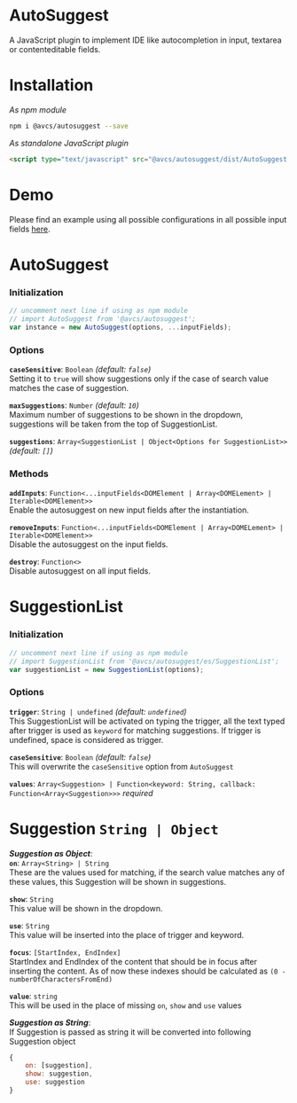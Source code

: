 # AutoSuggest
A JavaScript plugin to implement IDE like autocompletion in input, textarea or contenteditable fields.

# Installation
*As npm module*
```bash
npm i @avcs/autosuggest --save
```

*As standalone JavaScript plugin*
```html
<script type="text/javascript" src="@avcs/autosuggest/dist/AutoSuggest.js"></script>
```

# Demo
Please find an example using all possible configurations in all possible input fields [here](https://avcs.pro/autosuggest).

# AutoSuggest
### Initialization
```javascript
// uncomment next line if using as npm module
// import AutoSuggest from '@avcs/autosuggest';
var instance = new AutoSuggest(options, ...inputFields);
```

### Options
**`caseSensitive`**: `Boolean` *(default: `false`)*  
Setting it to `true` will show suggestions only if the case of search value matches the case of suggestion.

**`maxSuggestions`**: `Number` *(default: `10`)*  
Maximum number of suggestions to be shown in the dropdown, suggestions will be taken from the top of SuggestionList.

**`suggestions`**: `Array<SuggestionList | Object<Options for SuggestionList>>` *(default: `[]`)*

### Methods
**`addInputs`**: `Function<...inputFields<DOMElement | Array<DOMELement> | Iterable<DOMElement>>`  
Enable the autosuggest on new input fields after the instantiation.

**`removeInputs`**: `Function<...inputFields<DOMElement | Array<DOMELement> | Iterable<DOMElement>>`  
Disable the autosuggest on the input fields.

**`destroy`**: `Function<>`  
Disable autosuggest on all input fields.

# SuggestionList
### Initialization
```javascript
// uncomment next line if using as npm module
// import SuggestionList from '@avcs/autosuggest/es/SuggestionList';
var suggestionList = new SuggestionList(options);
```

### Options
**`trigger`**: `String | undefined` *(default: `undefined`)*  
This SuggestionList will be activated on typing the trigger, all the text typed after trigger is used as `keyword` for matching suggestions. If trigger is undefined, space is considered as trigger.

**`caseSensitive`**: `Boolean` *(default: `false`)*  
This will overwrite the `caseSensitive` option from `AutoSuggest`

**`values`**: `Array<Suggestion> | Function<keyword: String, callback: Function<Array<Suggestion>>>` *required*

# Suggestion `String | Object`
***Suggestion as Object***:  
**`on`**: `Array<String> | String`  
These are the values used for matching, if the search value matches any of these values, this Suggestion will be shown in suggestions.

**`show`**: `String`  
This value will be shown in the dropdown.

**`use`**: `String`  
This value will be inserted into the place of trigger and keyword.

**`focus`**: `[StartIndex, EndIndex]`  
StartIndex and EndIndex of the content that should be in focus after inserting the content. As of now these indexes should be calculated as `(0 - numberOfCharactersFromEnd)`

**`value`**: `string`  
This will be used in the place of missing `on`, `show` and `use` values

***Suggestion as String***:  
If Suggestion is passed as string it will be converted into following Suggestion object
```javascript
{
    on: [suggestion],
    show: suggestion,
    use: suggestion
}
```
